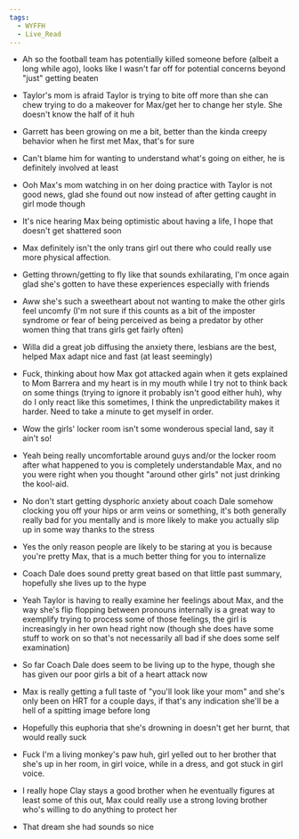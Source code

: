```yaml
---
tags:
  - WYFFH
  - Live_Read
---
```

* Ah so the football team has potentially killed someone before (albeit a long while ago), looks like I wasn't far off for potential concerns beyond "just" getting beaten
* Taylor's mom is afraid Taylor is trying to bite off more than she can chew trying to do a makeover for Max/get her to change her style. She doesn't know the half of it huh
* Garrett has been growing on me a bit, better than the kinda creepy behavior when he first met Max, that's for sure
* Can't blame him for wanting to understand what's going on either, he is definitely involved at least
* Ooh Max's mom watching in on her doing practice with Taylor is not good news, glad she found out now instead of after getting caught in girl mode though
* It's nice hearing Max being optimistic about having a life, I hope that doesn't get shattered soon
* Max definitely isn't the only trans girl out there who could really use more physical affection.
* Getting thrown/getting to fly like that sounds exhilarating, I'm once again glad she's gotten to have these experiences especially with friends
*  Aww she's such a sweetheart about not wanting to make the other girls feel uncomfy (I'm not sure if this counts as a bit of the imposter syndrome or fear of being perceived as being a predator by other women thing that trans girls get fairly often)
* Willa did a great job diffusing the anxiety there, lesbians are the best, helped Max adapt nice and fast (at least seemingly)
* Fuck, thinking about how Max got attacked again when it gets explained to Mom Barrera and my heart is in my mouth while I try not to think back on some things (trying to ignore it probably isn't good either huh), why do I only react like this sometimes,  I think the unpredictability makes it harder. Need to take a minute to get myself in order.

* Wow the girls' locker room isn't some wonderous special land, say it ain't so!
* Yeah being really uncomfortable around guys and/or the locker room after what happened to you is completely understandable Max, and no you were right when you thought "around other girls" not just drinking the kool-aid.
* No don't start getting dysphoric anxiety about coach Dale somehow clocking you off your hips or arm veins or something, it's both generally really bad for you mentally and is more likely to make you actually slip up in some way thanks to the stress
* Yes the only reason people are likely to be staring at you is because you're pretty Max, that is a much better thing for you to internalize
* Coach Dale does sound pretty great based on that little past summary, hopefully she lives up to the hype
* Yeah Taylor is having to really examine her feelings about Max, and the way she's flip flopping between pronouns internally is a great way to exemplify trying to process some of those feelings, the girl is increasingly in her own head right now (though she does have some stuff to work on so that's not necessarily all bad if she does some self examination)
* So far Coach Dale does seem to be living up to the hype, though she has given our poor girls a bit of a heart attack now
* Max is really getting a full taste of "you'll look like your mom" and she's only been on HRT for a couple days, if that's any indication she'll be a hell of a spitting image before long
* Hopefully this euphoria that she's drowning in doesn't get her burnt, that would really suck
* Fuck I'm a living monkey's paw huh, girl yelled out to her brother that she's up in her room, in girl voice, while in a dress, and got stuck in girl voice.
* I really hope Clay stays a good brother when he eventually figures at least some of this out, Max could really use a strong loving brother who's willing to do anything to protect her
* That dream she had sounds so nice